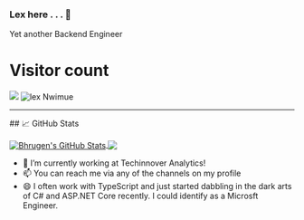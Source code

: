 ### Lex here . . . 👋

Yet another Backend Engineer

# Visitor count
<img src="https://profile-counter.glitch.me/lexNwimue/count.svg" />


<img src="https://github.com/lexNwimue/lexNwimue/blob/main/githubLogo.png" alt="lex Nwimue" />

<hr/>
## &#x1f4c8; GitHub Stats

<p><a href="https://github.com/bhrugen/bhrugen">
  <img align="center" src="https://github-readme-stats.vercel.app/api?username=bhrugen&show_icons=true&line_height=27&count_private=true&title_color=ffffff&text_color=c9cacc&icon_color=2bbc8a&bg_color=1d1f21" alt="Bhrugen's GitHub Stats" />
</a>
<a href="https://github.com/bhrugen/bhrugen">
  <img align="center" src="https://github-readme-stats.vercel.app/api/top-langs/?username=bhrugen&hide=java,html,tex&title_color=ffffff&text_color=c9cacc&icon_color=2bbc8a&bg_color=1d1f21&langs_count=3" />
</a>

</p>


- 🔭 I’m currently working at Techinnover Analytics!
- 📫 You can reach me via any of the channels on my profile
- 😄 I often work with TypeScript and just started dabbling in the dark arts of C# and ASP.NET Core recently. I could identify as a Microsft Engineer. 

<!--
**lexNwimue/lexNwimue** is a ✨ _special_ ✨ repository because its `README.md` (this file) appears on your GitHub profile.

Here are some ideas to get you started:

- 🔭 I’m currently working on ...
- 🌱 I’m currently learning ...
- 👯 I’m looking to collaborate on ...
- 🤔 I’m looking for help with ...
- 💬 Ask me about ...
- 📫 How to reach me: ...
- ⚡ Fun fact: ...
-->
